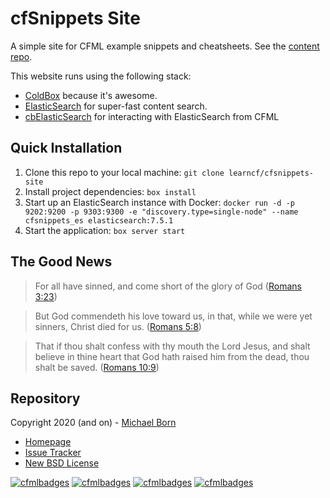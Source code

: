 # cfSnippets Site

A simple site for CFML example snippets and cheatsheets. See the [content repo](https://github.com/LearnCF/cfSnippets).

This website runs using the following stack:

* [ColdBox](https://www.coldbox.org/) because it's awesome.
* [ElasticSearch](https://www.elastic.co/elasticsearch/get-started) for super-fast content search.
* [cbElasticSearch](https://forgebox.io/view/cbelasticsearch) for interacting with ElasticSearch from CFML

## Quick Installation

1. Clone this repo to your local machine: `git clone learncf/cfsnippets-site`
2. Install project dependencies: `box install`
3. Start up an ElasticSearch instance with Docker: `docker run -d -p 9202:9200 -p 9303:9300 -e "discovery.type=single-node" --name cfsnippets_es elasticsearch:7.5.1`
4. Start the application: `box server start`

## The Good News

> For all have sinned, and come short of the glory of God ([Romans 3:23](https://www.kingjamesbibleonline.org/Romans-3-23/))

> But God commendeth his love toward us, in that, while we were yet sinners, Christ died for us. ([Romans 5:8](https://www.kingjamesbibleonline.org/Romans-5-8))

> That if thou shalt confess with thy mouth the Lord Jesus, and shalt believe in thine heart that God hath raised him from the dead, thou shalt be saved. ([Romans 10:9](https://www.kingjamesbibleonline.org/Romans-10-9/))
 
## Repository

Copyright 2020 (and on) - [Michael Born](https://michaelborn.me/)

* [Homepage](https://github.com/LearnCF/cfSnippets-site)
* [Issue Tracker](https://github.com/LearnCF/cfSnippets-site/issues)
* [New BSD License](https://github.com/LearnCF/cfSnippets-site/blob/master/LICENSE.txt)

[![cfmlbadges](https://cfmlbadges.monkehworks.com/images/badges/made-with-cfml.svg)](https://cfmlbadges.monkehworks.com) [![cfmlbadges](https://cfmlbadges.monkehworks.com/images/badges/tested-with-testbox.svg)](https://cfmlbadges.monkehworks.com) [![cfmlbadges](https://cfmlbadges.monkehworks.com/images/badges/powered-by-coffee.svg)](https://cfmlbadges.monkehworks.com) [![cfmlbadges](https://cfmlbadges.monkehworks.com/images/badges/i-can-bench-press-ben-nadel.svg)](https://cfmlbadges.monkehworks.com)